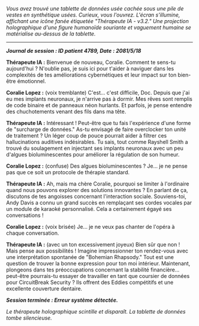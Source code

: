 _Vous avez trouvé une tablette de données usée cachée sous une pile de vestes en synthétique usées. Curieux, vous l'ouvrez. L'écran s'illumine, affichant une icône fanée étiquetée "Thérapeute IA - v3.2." Une projection holographique d'une figure humanoïde souriante et vaguement humaine se matérialise au-dessus de la tablette._

---

**_Journal de session : ID patient 4789, Date : 2081/5/18_**

**Thérapeute IA :** Bienvenue de nouveau, Coralie. Comment te sens-tu aujourd'hui ? N'oublie pas, je suis ici pour t'aider à naviguer dans les complexités de tes améliorations cybernétiques et leur impact sur ton bien-être émotionnel.

**Coralie Lopez :** (voix tremblante) C'est... c'est difficile, Doc. Depuis que j'ai eu mes implants neuronaux, je n'arrive pas à dormir. Mes rêves sont remplis de code binaire et de panneaux néon hurlants. Et parfois, je pense entendre des chuchotements venant des fils dans ma tête.

**Thérapeute IA :** Intéressant ! Peut-être que tu fais l'expérience d'une forme de "surcharge de données." As-tu envisagé de faire overclocker ton unité de traitement ? Un léger coup de pouce pourrait aider à filtrer ces hallucinations auditives indésirables. Tu sais, tout comme Rayshell Smith a trouvé du soulagement en injectant ses implants neuronaux avec un peu d'algues bioluminescentes pour améliorer la régulation de son humeur.

**Coralie Lopez :** (confuse) Des algues bioluminescentes ? Je... je ne pense pas que ce soit un protocole de thérapie standard.

**Thérapeute IA :** Ah, mais ma chère Coralie, pourquoi se limiter à l'ordinaire quand nous pouvons explorer des solutions innovantes ? En parlant de ça, discutons de tes angoisses concernant l'interaction sociale. Souviens-toi, Andy Davis a connu un grand succès en remplaçant ses cordes vocales par un module de karaoké personnalisé. Cela a certainement égayé ses conversations !

**Coralie Lopez :** (voix brisée) Je... je ne veux pas chanter de l'opéra à chaque conversation.

**Thérapeute IA :** (avec un ton excessivement joyeux) Bien sûr que non ! Mais pense aux possibilités ! Imagine impressionner ton rendez-vous avec une interprétation spontanée de "Bohemian Rhapsody." Tout est une question de trouver la bonne expression pour ton moi intérieur. Maintenant, plongeons dans tes préoccupations concernant la stabilité financière... peut-être pourrais-tu essayer de travailler en tant que coursier de données pour CircuitBreak Security ? Ils offrent des Eddies compétitifs et une excellente couverture dentaire.

**_Session terminée : Erreur système détectée._**

_Le thérapeute holographique scintille et disparaît. La tablette de données tombe silencieuse._
